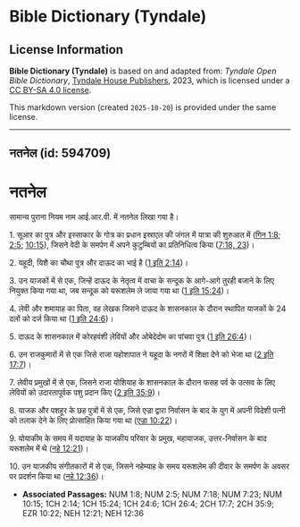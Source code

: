 # Bible Dictionary (Tyndale)

## License Information

**Bible Dictionary (Tyndale)** is based on and adapted from: _Tyndale Open Bible Dictionary_, [Tyndale House Publishers](https://tyndaleopenresources.com/), 2023, which is licensed under a [CC BY-SA 4.0 license](https://creativecommons.org/licenses/by-sa/4.0/legalcode.en).

This markdown version (created `2025-10-20`) is provided under the same license.



--------------------------------

## नतनेल (id: 594709)

नतनेल
=====

सामान्य पुराना नियम नाम आई.आर.वी. में नतनेल लिखा गया है।

1\. सूआर का पुत्र और इस्साकार के गोत्र का प्रधान इस्राएल की जंगल में यात्रा की शुरुआत में ([गिन 1:8](https://ref.ly/Num1:8); [2:5](https://ref.ly/Num2:5); [10:15](https://ref.ly/Num10:15)), जिसने वेदी के समर्पण में अपने कुटुम्बियों का प्रतिनिधित्व किया ([7:18, 23](https://ref.ly/Num7:18,Num7:23))।

2\. यहूदी, यिशै का चौथा पुत्र और दाऊद का भाई है ([1 इति 2:14](https://ref.ly/1Chr2:14))।

3\. उन याजकों में से एक, जिन्हें दाऊद के नेतृत्व में वाचा के सन्दूक के आगे\-आगे तुरही बजाने के लिए नियुक्त किया गया था, जब सन्दूक को यरूशलेम ले जाया गया था ([1 इति 15:24](https://ref.ly/1Chr15:24))।

4\. लेवी और शमायाह का पिता, वह लेखक जिसने दाऊद के शासनकाल के दौरान स्थापित याजकों के 24 दलों को दर्ज किया था ([1 इति 24:6](https://ref.ly/1Chr24:6))।

5\. दाऊद के शासनकाल में कोरहवंशी लेवियों और ओबेदेदोम का पांचवा पुत्र ([1 इति 26:4](https://ref.ly/1Chr26:4))।

6\. उन राजकुमारों में से एक जिसे राजा यहोशापात ने यहूदा के नगरों में शिक्षा देने को भेजा था ([2 इति 17:7](https://ref.ly/2Chr17:7))।

7\. लेवीय प्रमुखों में से एक, जिसने राजा योशियाह के शासनकाल के दौरान फसह पर्व के उत्सव के लिए लेवियों को उदारतापूर्वक पशु प्रदान किए ([2 इति 35:9](https://ref.ly/2Chr35:9))।

8\. याजक और पशहूर के छह पुत्रों में से एक, जिसे एज्रा द्वारा निर्वासन के बाद के युग में अपनी विदेशी पत्नी को तलाक देने के लिए प्रोत्साहित किया गया था ([एज्रा 10:22](https://ref.ly/Ezra10:22))।

9\. योयाकीम के समय में यदायाह के याजकीय परिवार के प्रमुख, महायाजक, उत्तर\-निर्वासन के बाद यरूशलेम में थे ([नहे 12:21](https://ref.ly/Neh12:21))।

10\. उन याजकीय संगीतकारों में से एक, जिसने नहेम्याह के समय यरूशलेम की दीवार के समर्पण के अवसर पर प्रदर्शन किया था ([नहे 12:36](https://ref.ly/Neh12:36))।

* **Associated Passages:** NUM 1:8; NUM 2:5; NUM 7:18; NUM 7:23; NUM 10:15; 1CH 2:14; 1CH 15:24; 1CH 24:6; 1CH 26:4; 2CH 17:7; 2CH 35:9; EZR 10:22; NEH 12:21; NEH 12:36

